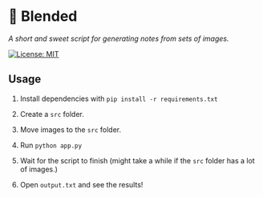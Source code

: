 # :notebook: Blended

*A short and sweet script for generating notes from sets of images.*

[![License: MIT](https://img.shields.io/badge/License-MIT-yellow.svg)](https://opensource.org/licenses/MIT)



## Usage

1. Install dependencies with `pip install -r requirements.txt`

2. Create a `src` folder.

3. Move images to the `src` folder.

4. Run `python app.py`

5. Wait for the script to finish (might take a while if the `src` folder has a lot of images.)

6. Open `output.txt` and see the results!
